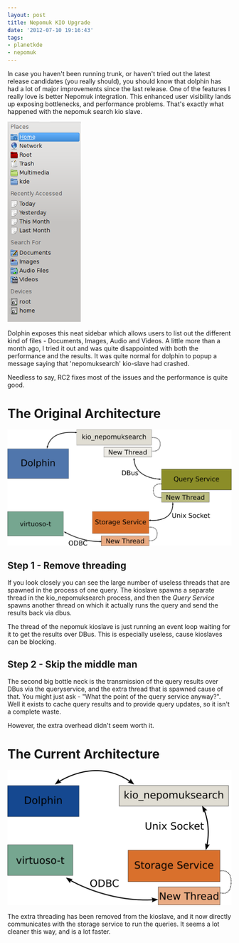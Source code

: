 ```yaml
---
layout: post
title: Nepomuk KIO Upgrade
date: '2012-07-10 19:16:43'
tags:
- planetkde
- nepomuk
---
```


In case you haven't been running trunk, or haven't tried out the latest
release candidates (you really should), you should know that dolphin has
had a lot of major improvements since the last release. One of the
features I really love is better Nepomuk integration. This enhanced user
visibility lands up exposing bottlenecks, and performance problems.
That's exactly what happened with the nepomuk search kio slave.

![The Nepomuk Architecture][]

Dolphin exposes this neat sidebar which allows users to list out the
different kind of files - Documents, Images, Audio and Videos. A little
more than a month ago, I tried it out and was quite disappointed with
both the performance and the results. It was quite normal for dolphin to
popup a message saying that 'nepomuksearch' kio-slave had crashed.

Needless to say, RC2 fixes most of the issues and the performance is
quite good.

The Original Architecture
=========================

![The Nepomuk Architecture][1]

Step 1 - Remove threading
-------------------------

If you look closely you can see the large number of useless threads that
are spawned in the process of one query. The kioslave spawns a separate
thread in the kio\_nepomuksearch process, and then the *Query Service*
spawns another thread on which it actually runs the query and send the
results back via dbus.

The thread of the nepomuk kioslave is just running an event loop waiting
for it to get the results over DBus. This is especially useless, cause
kioslaves can be blocking.

Step 2 - Skip the middle man
----------------------------

The second big bottle neck is the transmission of the query results over
DBus via the queryservice, and the extra thread that is spawned cause of
that. You might just ask - "What the point of the query service
anyway?". Well it exists to cache query results and to provide query
updates, so it isn't a complete waste.

However, the extra overhead didn't seem worth it.

The Current Architecture
========================

![The Nepomuk Architecture][2]

The extra threading has been removed from the kioslave, and it now
directly communicates with the storage service to run the queries. It
seems a lot cleaner this way, and is a lot faster.

  [The Nepomuk Architecture]: /blog/images/2012/07/10/dolphin_sidebar.png
  [1]: /blog/images/2012/07/10/Nepomuk_KIO_old_Architecture.png
  [2]: /blog/images/2012/07/10/Nepomuk_KIO_new_Architecture.png